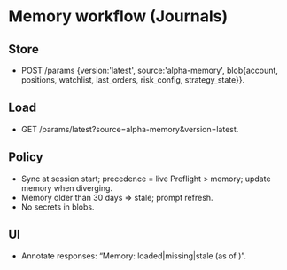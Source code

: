 # Memory workflow (Journals)

## Store
- POST /params {version:'latest', source:'alpha-memory', blob{account, positions, watchlist, last_orders, risk_config, strategy_state}}.

## Load
- GET /params/latest?source=alpha-memory&version=latest.

## Policy
- Sync at session start; precedence = live Preflight > memory; update memory when diverging.
- Memory older than 30 days ⇒ stale; prompt refresh.
- No secrets in blobs.

## UI
- Annotate responses: “Memory: loaded|missing|stale (as of <ts>)”.

